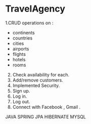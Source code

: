 # TravelAgency


1.CRUD operations on : 
- continents 
- countries 
- cities 
- airports 
- flights
- hotels 
- rooms

2. Check availability for each.
3. Add/remove customers.
4. Implemented Security.
5. Sign up.
6. Log in.
7. Log out.
8. Connect with Facebook , Gmail .



JAVA 
SPRING 
JPA 
HIBERNATE
MYSQL
